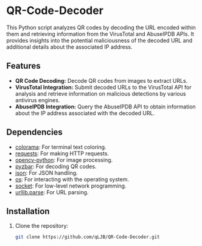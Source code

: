 # QR-Code-Decoder

This Python script analyzes QR codes by decoding the URL encoded within them and retrieving information from the VirusTotal and AbuseIPDB APIs. It provides insights into the potential maliciousness of the decoded URL and additional details about the associated IP address.

## Features

- **QR Code Decoding:** Decode QR codes from images to extract URLs.
- **VirusTotal Integration:** Submit decoded URLs to the VirusTotal API for analysis and retrieve information on malicious detections by various antivirus engines.
- **AbuseIPDB Integration:** Query the AbuseIPDB API to obtain information about the IP address associated with the decoded URL.

## Dependencies

- [colorama](https://pypi.org/project/colorama/): For terminal text coloring.
- [requests](https://pypi.org/project/requests/): For making HTTP requests.
- [opencv-python](https://pypi.org/project/opencv-python/): For image processing.
- [pyzbar](https://pypi.org/project/pyzbar/): For decoding QR codes.
- [json](https://docs.python.org/3/library/json.html): For JSON handling.
- [os](https://docs.python.org/3/library/os.html): For interacting with the operating system.
- [socket](https://docs.python.org/3/library/socket.html): For low-level network programming.
- [urllib.parse](https://docs.python.org/3/library/urllib.parse.html): For URL parsing.


## Installation

1. Clone the repository:

   ```bash
   git clone https://github.com/qLJB/QR-Code-Decoder.git
